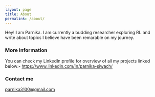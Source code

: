 ```yaml
---
layout: page
title: About
permalink: /about/
---
```


Hey! I am Parnika. I am currently a budding researcher exploring RL and write about topics I believe have been remarable on my journey.

### More Information

You can check my LinkedIn profile for overview of all my projects linked below:-
<https://www.linkedin.com/in/parnika-siwach/>

### Contact me

[parnika3100@gmail.com](mailto:parnika3100@gmail.com)
